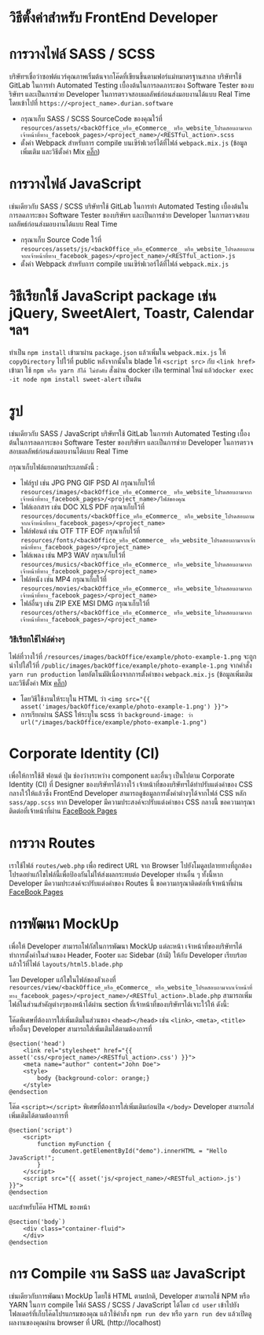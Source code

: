 # วิธีตั้งค่าสำหรับ FrontEnd Developer

# การวางไฟล์ SASS / SCSS
บริษัทฯเชื่อว่าซอฟต์แวร์คุณภาพเริ่มต้นจากโค๊ดที่เขียนขึ้นตามฟอร์แม่ทมาตรฐานสากล บริษัทฯใช้ GitLab ในการทำ Automated Testing เบื้องต้นในการลดภาระของ Software Tester ของบริษัทฯ และเป็นการช่วย Developer ในการตรวจสอบผลลัพธ์ก่อนส่งมอบงานได้แบบ Real Time โดยเข้าไปที่ `https://<project_name>.durian.software`

- กรุณาเก็บ SASS / SCSS SourceCode ของคุณใว้ที่ `resources/assets/<backOffice_หรือ_eCommerce_ หรือ_website_โปรดสอบถามจากเจ้าหน้าที่ทาง_facebook_pages>/<project_name>/<RESTful_action>.scss`
- ตั้งค่า Webpack สำหรับการ compile บนเซิร์ฟเวอร์ได้ที่ไฟล์ `webpack.mix.js` (ข้อมูลเพิ่มเติม และวิธีตั้งค่า Mix [คลิ๊ก](https://laravel.com/docs/master/mix))

# การวางไฟล์ JavaScript
เช่นเดียวกับ SASS / SCSS บริษัทฯใช้ GitLab ในการทำ Automated Testing เบื้องต้นในการลดภาระของ Software Tester ของบริษัทฯ และเป็นการช่วย Developer ในการตรวจสอบผลลัพธ์ก่อนส่งมอบงานได้แบบ Real Time

- กรุณาเก็บ Source Code ใว้ที่ `resources/assets/js/<backOffice_หรือ_eCommerce_ หรือ_website_โปรดสอบถามจากเจ้าหน้าที่ทาง_facebook_pages>/<project_name>/<RESTful_action>.js`
- ตั้งค่า Webpack สำหรับการ compile บนเซิร์ฟเวอร์ได้ที่ไฟล์ `webpack.mix.js`

# วิธีเรียกใช้ JavaScript package เช่น jQuery, SweetAlert, Toastr, Calendar ฯลฯ

ทำเป็น `npm install` เข้ามาผ่าน `package.json` แล้วเพิ่มใน `webpack.mix.js` ให้ `copyDirectory` ไปใว้ที่ public หลังจากนั้นใน blade ให้ `<script src>` กับ `<link href>` เข้ามา ใช้ `npm หรือ yarn ก็ได้ ไม่บังคับ`
สั่งผ่าน docker เปิด terminal ใหม่ แล้ว`docker exec -it node npm install sweet-alert` เป็นต้น

# รูป
เช่นเดียวกับ SASS / JavaScript บริษัทฯใช้ GitLab ในการทำ Automated Testing เบื้องต้นในการลดภาระของ Software Tester ของบริษัทฯ และเป็นการช่วย Developer ในการตรวจสอบผลลัพธ์ก่อนส่งมอบงานได้แบบ Real Time

กรุณาเก็บไฟล์แยกตามประเภทดังนี้ : 
- ไฟล์รูป เช่น JPG PNG GIF PSD AI กรุณาเก็บใว้ที่ `resources/images/<backOffice_หรือ_eCommerce_ หรือ_website_โปรดสอบถามจากเจ้าหน้าที่ทาง_facebook_pages>/<project_name>/ไฟล์ของคุณ`
- ไฟล์เอกสาร เช่น DOC XLS PDF กรุณาเก็บใว้ที่ `resources/documents/<backOffice_หรือ_eCommerce_ หรือ_website_โปรดสอบถามจากเจ้าหน้าที่ทาง_facebook_pages>/<project_name>`
- ไฟล์ฟอนต์ เช่น OTF TTF EOF กรุณาเก็บใว้ที่ `resources/fonts/<backOffice_หรือ_eCommerce_ หรือ_website_โปรดสอบถามจากเจ้าหน้าที่ทาง_facebook_pages>/<project_name>`
- ไฟล์เพลง เช่น MP3 WAV กรุณาเก็บใว้ที่ `resources/musics/<backOffice_หรือ_eCommerce_ หรือ_website_โปรดสอบถามจากเจ้าหน้าที่ทาง_facebook_pages>/<project_name>`
- ไฟล์หนัง เช่น MP4 กรุณาเก็บใว้ที่ `resources/movies/<backOffice_หรือ_eCommerce_ หรือ_website_โปรดสอบถามจากเจ้าหน้าที่ทาง_facebook_pages>/<project_name>`
- ไฟล์อื่นๆ เช่น ZIP EXE MSI DMG กรุณาเก็บใว้ที่ `resources/others/<backOffice_หรือ_eCommerce_ หรือ_website_โปรดสอบถามจากเจ้าหน้าที่ทาง_facebook_pages>/<project_name>`

### วิธีเรียกใช้ไฟล์ต่างๆ

ไฟล์ที่วางใว้ที่ `/resources/images/backOffice/example/photo-example-1.png` จะถูกนำไปใส่ใว้ที่ `/public/images/backOffice/example/photo-example-1.png` จากคำสั่ง `yarn run production` โดยอัตโนมัติเนื่องจากการตั้งค่าของ `webpack.mix.js` (ข้อมูลเพิ่มเติม และวิธีตั้งค่า Mix [คลิ๊ก](https://laravel.com/docs/master/mix))

- โดยวิธีใช้งานให้ระบุใน HTML ว่า `<img src="{{ asset('images/backOffice/example/photo-example-1.png') }}">`
- การเรียกผ่าน SASS ให้ระบุใน scss ว่า `background-image: ว่า url("/images/backOffice/example/photo-example-1.png")`

# Corporate Identity (CI)
เพื่อให้การใช้สี ฟอนต์ ปุ่ม ช่องว่างระหว่าง component และอื่นๆ เป็นไปตาม Corporate Identity (CI) ที่ Designer ของบริษัทฯได้วางใว้ เจ้าหน้าที่ของบริษัทฯได้ทำปรับแต่งค่าของ CSS กลางใว้ให้แล้วซึ่ง FrontEnd Developer สามารถดูข้อมูลการตั้งค่าต่างๆได้จากไฟล์ CSS หลัก `sass/app.scss` หาก Developer มีความประสงค์จะปรับแต่งค่าของ CSS กลางนี้ ขอความกรุณาติดต่อที่เจ้าหน้าที่ผ่าน [FaceBook Pages](https://www.facebook/adiwitcoth)

# การวาง Routes
เราใช้ไฟล์ `routes/web.php` เพื่อ redirect URL จาก Browser ไปยังโมดูลปลายทางที่ถูกต้อง โปรดอย่าแก้ไขไฟล์นี้เพื่อป้องกันไม่ให้ส่งผลกระทบต่อ Developer ท่านอื่น ๆ ทั้งนี้หาก Developer มีความประสงค์จะปรับแต่งค่าของ Routes นี้ ขอความกรุณาติดต่อที่เจ้าหน้าที่ผ่าน [FaceBook Pages](https://www.facebook/adiwitcoth)

# การพัฒนา MockUp
เพื่อให้ Developer สามารถโฟกัสในการพัฒนา MockUp แต่ละหน้า เจ้าหน้าที่ของบริษัทฯได้ทำการตั้งค่าในส่วนของ Header, Footer และ Sidebar (ถ้ามี) ให้กับ Developer เรียบร้อยแล้วใว้ที่ไฟล์ `layouts/html5.blade.php`

โดย Developer แก้ไขในไฟล์ของตัวเองที่ `resources/view/<backOffice_หรือ_eCommerce_ หรือ_website_โปรดสอบถามจากเจ้าหน้าที่ทาง_facebook_pages>/<project_name>/<RESTful_action>.blade.php` สามารถเพิ่มไฟล์ในส่วนสำคัญต่างๆของหน้าได้ผ่าน section ที่เจ้าหน้าที่ของบริษัทฯได้เจาะใว้ให้ ดังนี้:

โค๊ดพิเศษที่ต้องการใส่เพิ่มเติมในส่วนของ `<head></head>` เช่น `<link>`, `<meta>`, `<title>` หรืออื่นๆ Developer สามารถใส่เพิ่มเติมได้ตามต้องการที่

```
@section('head')
    <link rel="stylesheet" href="{{ asset('css/<project_name>/<RESTful_action>.css') }}">
    <meta name="author" content="John Doe">
    <style>
        body {background-color: orange;}
    </style>
@endsection
```

โค๊ด `<script></script>` พิเศษที่ต้องการใส่เพิ่มเติมก่อนปิด `</body>` Developer สามารถใส่เพิ่มเติมได้ตามต้องการที่

```
@section('script')
    <script>
        function myFunction {
            document.getElementById("demo").innerHTML = "Hello JavaScript!";
        }
    </script>
    <script src="{{ asset('js/<project_name>/<RESTful_action>.js') }}">
@endsection
```

และสำหรับโค๊ด HTML ของหน้า

```
@section('body`)
    <div class="container-fluid">
    </div>
@endsection
```

# การ Compile งาน SaSS และ JavaScript
เช่นเดียวกับการพัฒนา MockUp โดยใช้ HTML ตามปกติ, Developer สามารถใช้ NPM หรือ YARN ในการ compile ไฟล์ SASS / SCSS / JavaScript ได้โดย `cd user` เข้าไปยังโฟลเดอร์ที่เก็บโค๊ดโปรแกรมของคุณ แล้วใช้คำสั่ง `npm run dev` หรือ `yarn run dev` แล้วเปิดดูผลงานของคุณผ่าน browser ที่ URL (http://localhost)